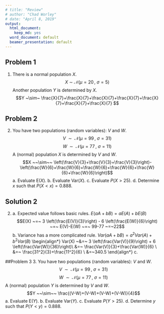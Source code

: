 ```yaml
---
# title: "Review"
# author: "Chad Worley"
# date: "April 8, 2019"
output:
  html_document:
    keep_md: yes
  word_document: default
  beamer_presentation: default
---
```


## Problem 1
1. There is a normal population $X$.
$$X ~\sim~ \mathcal{N}\left(\mu=20\,,~\sigma=5 \right) $$
Another population $Y$ is determined by $X$.
$$Y ~\sim~ \frac{X}{7}+\frac{X}{7}+\frac{X}{7}+\frac{X}{7}+\frac{X}{7}+\frac{X}{7}+\frac{X}{7} $$


## Problem 2
2. You have two populations (random variables): $V$ and $W$.
$$V ~~\sim~~ \mathcal{N}\left(\mu=99\,,~\sigma=31 \right)$$ 
$$W ~~\sim~~ \mathcal{N}\left(\mu=77\,,~\sigma=11 \right)$$ 
A (normal) population $X$ is determined by $V$ and $W$.
$$X ~~\sim~~ \left(\frac{V}{3}+\frac{V}{3}+\frac{V}{3}\right)-\left(\frac{W}{6}+\frac{W}{6}+\frac{W}{6}+\frac{W}{6}+\frac{W}{6}+\frac{W}{6}\right)$$ 
    a. Evaluate $\text{E}(X)$.
    b. Evaluate $\text{Var}(X)$.
    c. Evaluate $P(X>25)$.
    d. Determine $x$ such that $P(X<x) = 0.888$.

<div style="page-break-before: always;" />

## Solution 2
2.
    a. Expected value follows basic rules. $E(aA+bB) = aE(A)+bE(B)$
$$E(X) ~=~ 3 \left(\frac{E(V)}{3}\right) - 6 \left(\frac{E(W)}{6}\right) ~=~ E(V)-E(W) ~=~ 99-77 ~=~22$$
    b. Variance has a more complicated rule. $Var(aA+bB)=a^2Var(A)+b^2Var(B)$
    \begin{align*}
    Var(X) ~&=~ 3 \left(\frac{Var(V)}{9}\right) + 6 \left(\frac{Var(W)}{36}\right)\\
    &=~ \frac{Var(V)}{3}+\frac{Var(W)}{6} \\
    &=~ \frac{31^2}{3}+\frac{11^2}{6} \\
    &=~340.5
    \end{align*}
    c. 

<div style="page-break-before: always;" />

##Problem 3
3. You have two populations (random variables): $V$ and $W$.
$$V ~~\sim~~ \mathcal{N}\left(\mu=99\,,~\sigma=31 \right)$$ 
$$W ~~\sim~~ \mathcal{N}\left(\mu=77\,,~\sigma=11 \right)$$ 
A (normal) population $Y$ is determined by $V$ and $W$.
$$Y ~~\sim~~ \frac{(V-W)+(V-W)+(V-W)+(V-W)}{4}$$
    a. Evaluate $\text{E}(Y)$.
    b. Evaluate $\text{Var}(Y)$.
    c. Evaluate $P(Y>25)$.
    d. Determine $y$ such that $P(Y<y) = 0.888$.



















<!-- ```{r setup, include=FALSE} -->
<!-- # knitr::opts_chunk$set(echo = TRUE) -->
<!-- ``` -->

<!-- ## R Markdown -->

<!-- This is an R Markdown document. Markdown is a simple formatting syntax for authoring HTML, PDF, and MS Word documents. For more details on using R Markdown see <http://rmarkdown.rstudio.com>. -->

<!-- When you click the **Knit** button a document will be generated that includes both content as well as the output of any embedded R code chunks within the document. You can embed an R code chunk like this: -->

<!-- ```{r cars} -->
<!-- summary(cars) -->
<!-- ``` -->

<!-- ## Including Plots -->

<!-- You can also embed plots, for example: -->

<!-- ```{r pressure, echo=FALSE} -->
<!-- plot(pressure) -->
<!-- ``` -->

<!-- Note that the `echo = FALSE` parameter was added to the code chunk to prevent printing of the R code that generated the plot. -->
